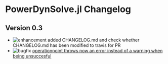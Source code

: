# PowerDynSolve.jl Changelog

## Version 0.3

* ![enhancement](https://img.shields.io/badge/PD-enhancement-%23a2eeef.svg) added CHANGELOG.md and check whether CHANGELOG.md has been modified to travis for PR
* ![bugfix](https://img.shields.io/badge/PD-bugfix-%23d73a4a.svg) [operationpoint throws now an error instead of a warning when being unsuccesful](https://github.com/JuliaEnergy/PowerDynSolve.jl/pull/12)
